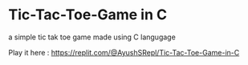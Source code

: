 # Tic-Tac-Toe-Game in C
a simple tic tak toe game made using C langugage

Play it here : https://replit.com/@AyushSRepl/Tic-Tac-Toe-Game-in-C
